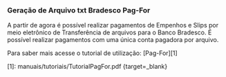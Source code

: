 ### **Geração de Arquivo txt Bradesco Pag-For**

A partir de agora é possível realizar pagamentos de Empenhos e Slips  por  meio eletrônico de Transferência de arquivos para o Banco Bradesco. 
É possível realizar pagamentos com uma única conta pagadora por arquivo. 

Para saber mais acesse o tutorial de utilização: [Pag-For][1]

  [1]: manuais/tutoriais/TutorialPagFor.pdf {target=_blank}

